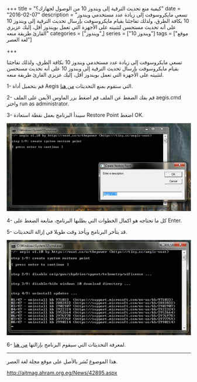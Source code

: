 +++
title = "كيفية منع تحديث الترقية إلى ويندوز 10 من الوصول لجهازك؟"
date = "2016-02-07"
description = "تسعي مايكروسوفت إلى زيادة عدد مستخدمي ويندوز 10 بكافة الطرق، ولذلك تفاجئنا بقيام مايكروسوفت بإرسال تحديث الترقية إلى ويندوز 10 على أنه تحديث مستحسن لتثبيته على الأجهزة التي تعمل بويندوز أقل، إليك عزيزي القارئ طريقة منعه"
categories = ["ويندوز",]
series = ["ويندوز 10"]
tags = ["موقع لغة العصر"]

+++

تسعي مايكروسوفت إلى زيادة عدد مستخدمي ويندوز 10 بكافة الطرق، ولذلك تفاجئنا بقيام مايكروسوفت بإرسال تحديث الترقية إلى ويندوز 10 على أنه تحديث مستحسن لتثبيته على الأجهزة التي تعمل بويندوز أقل، إليك عزيزي القارئ طريقة منعه.

1- قم بتحميل أداة Aegis التي ستقوم بمنع التحديثات [من هنا](https://github.com/th3power/aegis-voat/archive/v1.10.zip).

2- قم بفك الضغط عن الملف قم اضغط بزر الماوس الأيمن على الملف aegis.cmd واختر run as administrator.

3- سيبدأ البرنامج بعمل نقطة استعادة Restore Point اضغط OK.

![1](images/2016-635904510563399057-339.jpg)

4- كل ما تحتاجه هو اكمال الخطوات التي يطلبها البرنامج، متابعة الضغط على Enter.

5- قد يتأخر البرنامج ويأخذ وقت طويلا في إزالة التحديثات.

![2](images/2016-635904510675563776-556.jpg)

6- لمعرفة التحديثات التي سيقوم البرنامج بإزالتها [من هنا](https://voat.co/v/technology/comments/459263).

---
هذا الموضوع نٌشر باﻷصل على موقع مجلة لغة العصر.

http://aitmag.ahram.org.eg/News/42895.aspx
